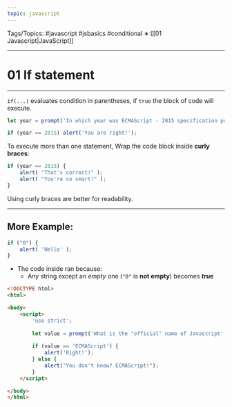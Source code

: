 ```yaml
---
topic: javascript
---
```

Tags/Topics: #javascript #jsbasics #conditional
∗:[[01 Javascript|JavaScript]] 

---
# 01 If statement

--- 
`if(...)` evaluates condition in parentheses, if `true` the block of code will execute.

```javascript
let year = prompt('In which year was ECMAScript - 2015 specification published?', '');

if (year == 2015) alert('You are right!');
```
To execute more than one statement,
Wrap the code block inside __curly braces__:
```javascript
if (year == 2015) {
	alert( "That's correct!" );
	alert( "You're so smart!" );
}
```
Using curly braces are better for readability.


---
## More Example:

```javascript
if ("0") {
	alert( 'Hello' );
}
```
- The code inside ran because: 
	- Any string except an _empty_ one (`"0"` is __not empty__) becomes ___true___

```html
<!DOCTYPE html>
<html>

<body>
	<script>
		'use strict';
		
		let value = prompt('What is the "official" name of Javascript', '');
		
		if (value == 'ECMAScript') {
			alert('Right!');
		} else {
			alert("You don't know? ECMAScript!");
		}
	</script>

</body>
</html>
```

